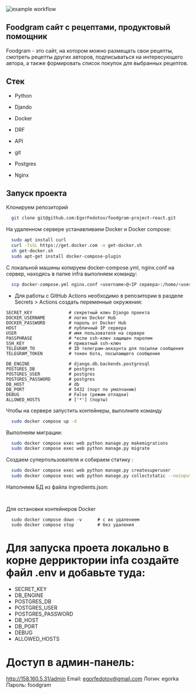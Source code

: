 ![example workflow](https://github.com/EgorFedotov/foodgram-project-react/actions/workflows/foodgram-project-react.yml/badge.svg)

## Foodgram сайт с рецептами, продуктовый помощник

Foodgram - это сайт, на котором можно размещать свои рецепты, смотреть рецепты других авторов, подписываться на интересующего автора, а также формировать список покупок для выбранных рецептов.

## Стек

- Python

- Djando

- Docker

- DRF

- API

- git

- Postgres

- Nginx



## Запуск проекта

Клонируем репозиторий

```bash
  git clone git@github.com:EgorFedotov/foodgram-project-react.git
```

На удаленном сервере устанавливаем Docker и Docker сompose:

```bash
  sudo apt install curl
  curl -fsSL https://get.docker.com -o get-docker.sh
  sh get-docker.sh 
  sudo apt-get install docker-compose-plugin
```

С локальной машины копируем docker-compose.yml, nginx.conf на сервер, находясь в папке infra выполняем команду:

```bash
  scp docker-compose.yml nginx.conf <username>@<IP сервера>:/home/<username>/
```

- Для работы с GitHub Actions необходимо в репозитории в разделе Secrets > Actions создать переменные окружения:

```
SECRET_KEY              # секретный ключ Django проекта
DOCKER_USERNAME         # логин Docker Hub
DOCKER_PASSWORD         # пароль от Docker Hub
HOST                    # публичный IP сервера
USER                    # имя пользователя на сервере
PASSPHRASE              # *если ssh-ключ защищен паролем
SSH_KEY                 # приватный ssh-ключ
TELEGRAM_TO             # ID телеграм-аккаунта для посылки сообщения
TELEGRAM_TOKEN          # токен бота, посылающего сообщение

DB_ENGINE               # django.db.backends.postgresql
POSTGRES_DB             # postgres
POSTGRES_USER           # postgres
POSTGRES_PASSWORD       # postgres
DB_HOST                 # db
DB_PORT                 # 5432 (порт по умолчанию)
DEBUG                   # False (режим отладки)
ALLOWED_HOSTS           # ['*'] (порты)
```

Чтобы на сервере запустить контейнеры, выполните команду 

```bash
  sudo docker compose up -d
```

Выполнеям миграции:

```bash
  sudo docker compose exec web python manage.py makemigrations
  sudo docker compose exec web python manage.py migrate
```

Создаем суперпользователя и собираем статику :

```bash
  sudo docker compose exec web python manage.py createsuperuser
  sudo docker compose exec web python manage.py collectstatic --noinput
```

Наполняем БД из файла ingredients.json:

```bash
  

```

Для остановки контейнеров Docker

```
  sudo docker compose down -v      # с их удалением
  sudo docker compose stop         # без удаления
```



# Для запуска проета локально в корне дерриктории infa создайте файл .env и добавьте туда:
  - SECRET_KEY
  - DB_ENGINE
  - POSTGRES_DB
  - POSTGRES_USER
  - POSTGRES_PASSWORD
  - DB_HOST
  - DB_PORT
  - DEBUG
  - ALLOWED_HOSTS



# Доступ в админ-панель:

http://158.160.5.31/admin
Email: egorfedotov@gmail.com
Логин: egorka
Пароль: foodgram
